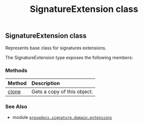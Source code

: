 ﻿---
title: SignatureExtension class
second_title: GroupDocs.Signature for Python via .NET API References
description: 
type: docs
url: /python-net/groupdocs.signature.domain.extensions/signatureextension/
is_root: false
weight: 230
---

## SignatureExtension class

Represents base class for signatures extensions.



The SignatureExtension type exposes the following members:

### Methods
| Method | Description |
| :- | :- |
| [clone](/signature/python-net/groupdocs.signature.domain.extensions/signatureextension/clone/#) | Gets a copy of this object. |



### See Also
* module [`groupdocs.signature.domain.extensions`](..)
